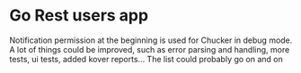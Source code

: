 
# Go Rest users app
Notification permission at the beginning is used for Chucker in debug mode. 
A lot of things could be improved, such as error parsing and handling, more tests, ui tests, added kover reports... The list could probably go on and on
